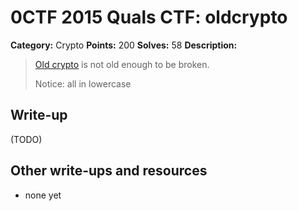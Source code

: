 # 0CTF 2015 Quals CTF: oldcrypto

**Category:** Crypto
**Points:** 200
**Solves:** 58
**Description:** 

> [Old crypto](oldcrypto.zip) is not old enough to be broken.
> 
> Notice: all in lowercase

## Write-up

(TODO)

## Other write-ups and resources

* none yet